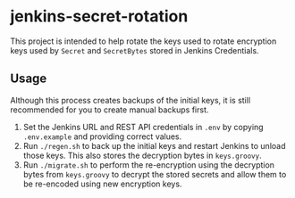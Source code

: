 # jenkins-secret-rotation
This project is intended to help rotate the keys used to rotate encryption keys used by `Secret` and `SecretBytes` stored in Jenkins Credentials.

## Usage
Although this process creates backups of the initial keys, it is still recommended for you to create manual backups first.

1. Set the Jenkins URL and REST API credentials in `.env` by copying `.env.example` and providing correct values.
2. Run `./regen.sh` to back up the initial keys and restart Jenkins to unload those keys. This also stores the decryption bytes in `keys.groovy`.
3. Run `./migrate.sh` to perform the re-encryption using the decryption bytes from `keys.groovy` to decrypt the stored secrets and allow them to be re-encoded using new encryption keys.
